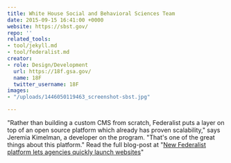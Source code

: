 ```yaml
---
title: White House Social and Behavioral Sciences Team
date: 2015-09-15 16:41:00 +0000
website: https://sbst.gov/
repo: ''
related_tools:
- tool/jekyll.md
- tool/federalist.md
creator:
- role: Design/Development
  url: https://18f.gsa.gov/
  name: 18F
  twitter_username: 18F
images:
- "/uploads/1446050119463_screenshot-sbst.jpg"

---
```

"Rather than building a custom CMS from scratch, Federalist puts a layer on top of an open source platform which already has proven scalability," says Jeremia Kimelman, a developer on the program. "That's one of the great things about this platform." Read the full blog-post at "[New Federalist platform lets agencies quickly launch websites](https://18f.gsa.gov/2015/09/15/federalist-platform-launch/)"

